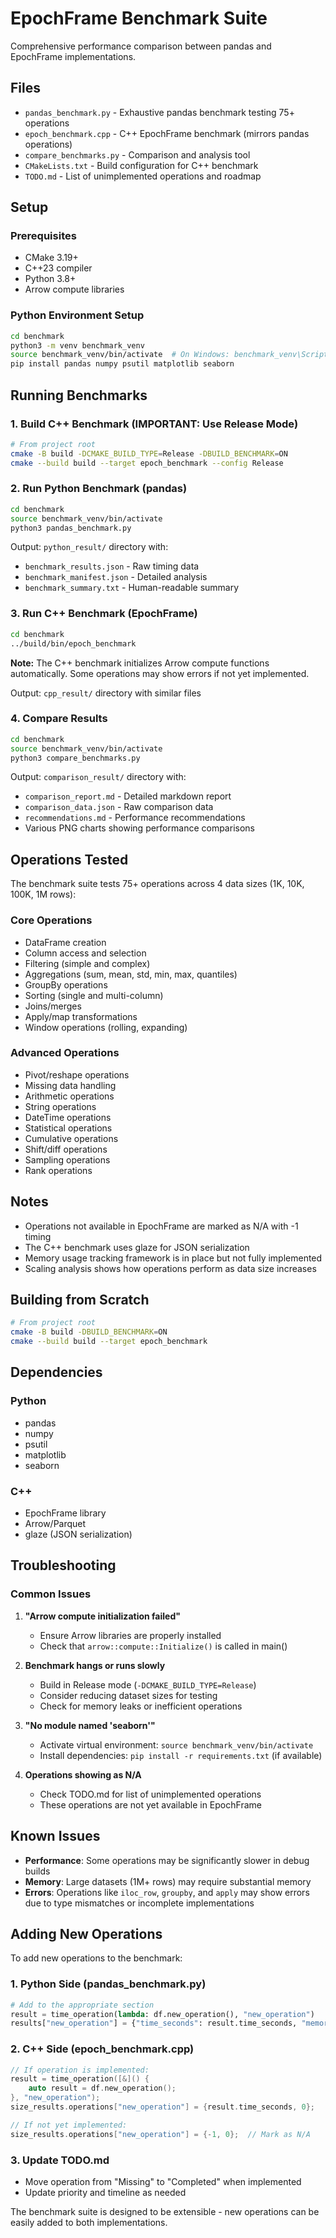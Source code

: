 # EpochFrame Benchmark Suite

Comprehensive performance comparison between pandas and EpochFrame implementations.

## Files

- `pandas_benchmark.py` - Exhaustive pandas benchmark testing 75+ operations
- `epoch_benchmark.cpp` - C++ EpochFrame benchmark (mirrors pandas operations)
- `compare_benchmarks.py` - Comparison and analysis tool
- `CMakeLists.txt` - Build configuration for C++ benchmark
- `TODO.md` - List of unimplemented operations and roadmap

## Setup

### Prerequisites
- CMake 3.19+
- C++23 compiler
- Python 3.8+
- Arrow compute libraries

### Python Environment Setup
```bash
cd benchmark
python3 -m venv benchmark_venv
source benchmark_venv/bin/activate  # On Windows: benchmark_venv\Scripts\activate
pip install pandas numpy psutil matplotlib seaborn
```

## Running Benchmarks

### 1. Build C++ Benchmark (IMPORTANT: Use Release Mode)
```bash
# From project root
cmake -B build -DCMAKE_BUILD_TYPE=Release -DBUILD_BENCHMARK=ON
cmake --build build --target epoch_benchmark --config Release
```

### 2. Run Python Benchmark (pandas)
```bash
cd benchmark
source benchmark_venv/bin/activate
python3 pandas_benchmark.py
```

Output: `python_result/` directory with:
- `benchmark_results.json` - Raw timing data
- `benchmark_manifest.json` - Detailed analysis
- `benchmark_summary.txt` - Human-readable summary

### 3. Run C++ Benchmark (EpochFrame)
```bash
cd benchmark
../build/bin/epoch_benchmark
```

**Note:** The C++ benchmark initializes Arrow compute functions automatically. Some operations may show errors if not yet implemented.

Output: `cpp_result/` directory with similar files

### 4. Compare Results
```bash
cd benchmark
source benchmark_venv/bin/activate
python3 compare_benchmarks.py
```

Output: `comparison_result/` directory with:
- `comparison_report.md` - Detailed markdown report
- `comparison_data.json` - Raw comparison data
- `recommendations.md` - Performance recommendations
- Various PNG charts showing performance comparisons

## Operations Tested

The benchmark suite tests 75+ operations across 4 data sizes (1K, 10K, 100K, 1M rows):

### Core Operations
- DataFrame creation
- Column access and selection
- Filtering (simple and complex)
- Aggregations (sum, mean, std, min, max, quantiles)
- GroupBy operations
- Sorting (single and multi-column)
- Joins/merges
- Apply/map transformations
- Window operations (rolling, expanding)

### Advanced Operations
- Pivot/reshape operations
- Missing data handling
- Arithmetic operations
- String operations
- DateTime operations
- Statistical operations
- Cumulative operations
- Shift/diff operations
- Sampling operations
- Rank operations

## Notes

- Operations not available in EpochFrame are marked as N/A with -1 timing
- The C++ benchmark uses glaze for JSON serialization
- Memory usage tracking framework is in place but not fully implemented
- Scaling analysis shows how operations perform as data size increases

## Building from Scratch

```bash
# From project root
cmake -B build -DBUILD_BENCHMARK=ON
cmake --build build --target epoch_benchmark
```

## Dependencies

### Python
- pandas
- numpy
- psutil
- matplotlib
- seaborn

### C++
- EpochFrame library
- Arrow/Parquet
- glaze (JSON serialization)

## Troubleshooting

### Common Issues

1. **"Arrow compute initialization failed"**
   - Ensure Arrow libraries are properly installed
   - Check that `arrow::compute::Initialize()` is called in main()

2. **Benchmark hangs or runs slowly**
   - Build in Release mode (`-DCMAKE_BUILD_TYPE=Release`)
   - Consider reducing dataset sizes for testing
   - Check for memory leaks or inefficient operations

3. **"No module named 'seaborn'"**
   - Activate virtual environment: `source benchmark_venv/bin/activate`
   - Install dependencies: `pip install -r requirements.txt` (if available)

4. **Operations showing as N/A**
   - Check TODO.md for list of unimplemented operations
   - These operations are not yet available in EpochFrame

## Known Issues

- **Performance**: Some operations may be significantly slower in debug builds
- **Memory**: Large datasets (1M+ rows) may require substantial memory
- **Errors**: Operations like `iloc_row`, `groupby`, and `apply` may show errors due to type mismatches or incomplete implementations

## Adding New Operations

To add new operations to the benchmark:

### 1. Python Side (pandas_benchmark.py)
```python
# Add to the appropriate section
result = time_operation(lambda: df.new_operation(), "new_operation")
results["new_operation"] = {"time_seconds": result.time_seconds, "memory_delta_mb": 0}
```

### 2. C++ Side (epoch_benchmark.cpp)
```cpp
// If operation is implemented:
result = time_operation([&]() {
    auto result = df.new_operation();
}, "new_operation");
size_results.operations["new_operation"] = {result.time_seconds, 0};

// If not yet implemented:
size_results.operations["new_operation"] = {-1, 0};  // Mark as N/A
```

### 3. Update TODO.md
- Move operation from "Missing" to "Completed" when implemented
- Update priority and timeline as needed

The benchmark suite is designed to be extensible - new operations can be easily added to both implementations.